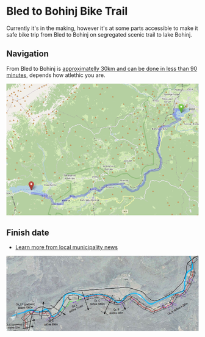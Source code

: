 # Bled to Bohinj Bike Trail

Currently it's in the making, however it's at some parts accessible to make it safe bike trip from Bled to Bohinj on segregated scenic trail to lake Bohinj. 

Navigation
---
From Bled to Bohinj is [approximatelly 30km and can be done in less than 90 minutes](https://www.openstreetmap.org/directions?engine=graphhopper_bicycle&route=46.3639%2C14.0938%3B46.2823%2C13.8645#map=12/46.3040/14.0137), depends how atlethic you are.

![bled_bohinj_bike_trail_osm](pics/bled_bohinj_bike_openstreetmap.png)


Finish date
---
- [Learn more from local municipality news](https://obcina.bohinj.si/objava/114703)

![bled_bohinj_bike_trail](pics/bled_bohinj_bike_trail.jpg)